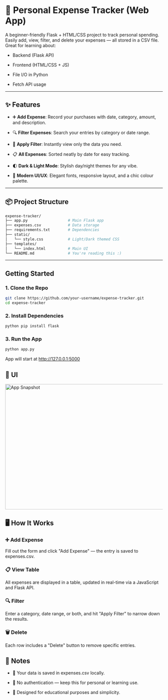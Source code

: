 # 💸 Personal Expense Tracker (Web App)

A beginner-friendly Flask + HTML/CSS project to track personal spending. Easily add, view, filter, and delete your expenses — all stored in a CSV file. Great for learning about:

- Backend (Flask API)
  
- Frontend (HTML/CSS + JS)
  
- File I/O in Python
  
- Fetch API usage

---
## ✨ Features

- ➕ **Add Expense**: Record your purchases with date, category, amount, and description.
  
- 🔍 **Filter Expenses**: Search your entries by category or date range.
  
- 📂 **Apply Filter**: Instantly view only the data you need.
  
- 📋 **All Expenses**: Sorted neatly by date for easy tracking.
  
- 🌓 **Dark & Light Mode**: Stylish day/night themes for any vibe.
  
- 🎨 **Modern UI/UX**: Elegant fonts, responsive layout, and a chic colour palette.

---

## 📦 Project Structure

```bash
expense-tracker/
├── app.py                  # Main Flask app
├── expenses.csv            # Data storage
├── requirements.txt        # Dependencies
├── static/
│   └── style.css           # Light/Dark themed CSS
├── templates/
│   └── index.html          # Main UI
└── README.md               # You're reading this :)
```

---

## Getting Started

### 1. Clone the Repo

```bash
git clone https://github.com/your-username/expense-tracker.git
cd expense-tracker
```

### 2. Install Dependencies

```bash
python pip install flask
```
### 3. Run the App

```bash
python app.py
```
App will start at http://127.0.0.1:5000

## 📸 UI
<img src="https://github.com/user-attachments/assets/502acb9c-9933-41b0-aaf5-1067be356ea2" alt="App Snapshot" width="600" height="400" />

## 🖥️ How It Works
### ➕ Add Expense
Fill out the form and click "Add Expense" — the entry is saved to expenses.csv.

### 📋 View Table
All expenses are displayed in a table, updated in real-time via a JavaScript and Flask API.

### 🔍 Filter
Enter a category, date range, or both, and hit "Apply Filter" to narrow down the results.

### 🗑️ Delete
Each row includes a "Delete" button to remove specific entries.

## 📌 Notes
- 💾 Your data is saved in expenses.csv locally.

- 🛑 No authentication — keep this for personal or learning use.

- 🧠 Designed for educational purposes and simplicity.



